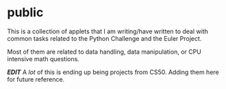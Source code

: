 # public
This is a collection of applets that I am writing/have written to deal with
common tasks related to the Python Challenge and the Euler Project.

Most of them are related to data handling, data manipulation, or CPU 
intensive math questions.

***EDIT***
A *lot* of this is ending up being projects from CS50. Adding them here for
future reference.
